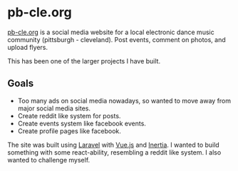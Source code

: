 # pb-cle.org
[pb-cle.org](https://pb-cle.org) is a social media website for a local electronic dance music community (pittsburgh - cleveland). Post events, comment on photos, and upload flyers.

This has been one of the larger projects I have built.

## Goals
- Too many ads on social media nowadays, so wanted to move away from major social media sites.
- Create reddit like system for posts.
- Create events system like facebook events.
- Create profile pages like facebook.

The site was built using [Laravel](https://laravel.com) with [Vue.js](https://vuejs.org) and [Inertia](https://inertiajs.com). I wanted to build something with some react-ability, resembling a reddit like system. I also wanted to challenge myself.
